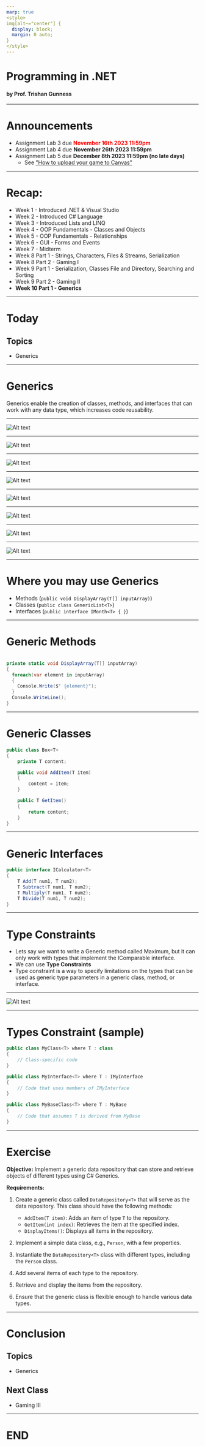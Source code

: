```yaml
---
marp: true
<style>
img[alt~="center"] {
  display: block;
  margin: 0 auto;
}
</style>
---
```

# Programming in .NET
#### by Prof. Trishan Gunness 
---
# Announcements  

- Assignment Lab 3 due <span style="color:red;">**November 16th 2023 11:59pm**</span>
- Assignment Lab 4 due **November 26th 2023 11:59pm**
- Assignment Lab 5 due **December 8th 2023 11:59pm (no late days)**
  - See ["How to upload your game to Canvas"](https://www.youtube.com/watch?v=PNpVoE8w2r8)
---
<style scoped>section { font-size: 25px; }</style>
# Recap:
- Week 1 - Introduced .NET & Visual Studio
- Week 2 - Introduced C# Language
- Week 3 - Introduced Lists and LINQ
- Week 4 - OOP Fundamentals - Classes and Objects
- Week 5 - OOP Fundamentals - Relationships
- Week 6 - GUI - Forms and Events
- Week 7 - Midterm
- Week 8 Part 1 - Strings, Characters, Files & Streams, Serialization
- Week 8 Part 2 - Gaming I
- Week 9 Part 1 - Serialization, Classes File and Directory, Searching and Sorting
- Week 9 Part 2 - Gaming II
- **Week 10 Part 1 - Generics**
---

# Today

## Topics
- Generics

---

# Generics

Generics enable the creation of classes, methods, and interfaces that can work with any data type, which increases code reusability.

---

![Alt text](Wee10.1-image.png)

---

![Alt text](Wee10.1-image-1.png)

---

![Alt text](Wee10.1-image-2.png)

---

![Alt text](Wee10.1-image-3.png)

---

![Alt text](Wee10.1-image-4.png)

---

![Alt text](Wee10.1-image-5.png)

---

![Alt text](Wee10.1-image-6.png)

---

![Alt text](Wee10.1-image-7.png)

---

# Where you may use Generics

- Methods (`public void DisplayArray(T[] inputArray)`)
- Classes (`public class GenericList<T>`)
- Interfaces (`public interface IMonth<T> { }`)


--- 

# Generic Methods

```csharp

private static void DisplayArray(T[] inputArray)
{
  foreach(var element in inputArray)
  {
    Console.Write($" {element}");
  }
  Console.WriteLine();
}

```

---

# Generic Classes

```csharp 
public class Box<T>
{
    private T content;

    public void AddItem(T item)
    {
        content = item;
    }

    public T GetItem()
    {
        return content;
    }
}
```
---

# Generic Interfaces

```csharp
public interface ICalculator<T>
{
    T Add(T num1, T num2);
    T Subtract(T num1, T num2);
    T Multiply(T num1, T num2);
    T Divide(T num1, T num2);
}

```
---

# Type Constraints

- Lets say we want to write a Generic method called Maximum, but it can only work with types that implement the IComparable interface.
- We can use **Type Constraints**
- Type constraint is a way to specify limitations on the types that can be used as generic type parameters in a generic class, method, or interface. 

---

![Alt text](Wee10.1-image-8.png)

---
# Types Constraint (sample)

```csharp
public class MyClass<T> where T : class
{
    // Class-specific code
}
```
```csharp
public class MyInterface<T> where T : IMyInterface
{
    // Code that uses members of IMyInterface
}
```
```csharp
public class MyBaseClass<T> where T : MyBase
{
    // Code that assumes T is derived from MyBase
}
```
---
<style scoped>section { font-size: 20px; }</style>
# Exercise

**Objective:**
Implement a generic data repository that can store and retrieve objects of different types using C# Generics.

**Requirements:**

1. Create a generic class called `DataRepository<T>` that will serve as the data repository. This class should have the following methods:
   - `AddItem(T item)`: Adds an item of type `T` to the repository.
   - `GetItem(int index)`: Retrieves the item at the specified index.
   - `DisplayItems()`: Displays all items in the repository.

2. Implement a simple data class, e.g., `Person`, with a few properties.

3. Instantiate the `DataRepository<T>` class with different types, including the `Person` class.

4. Add several items of each type to the repository.

5. Retrieve and display the items from the repository.

6. Ensure that the generic class is flexible enough to handle various data types.


---
# Conclusion
## Topics
- Generics

## Next Class
- Gaming III

---

# END
